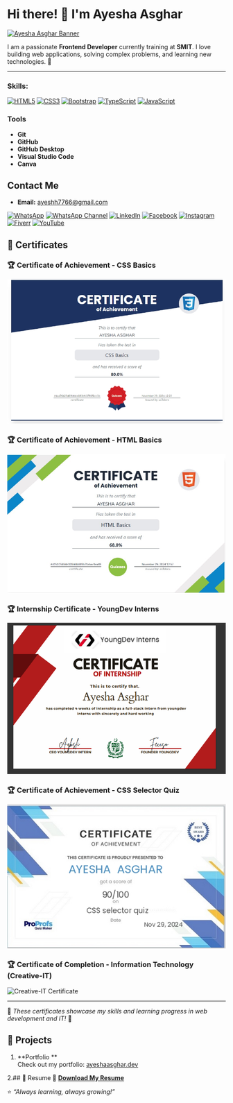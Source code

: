 # Hi there! 👋 I'm Ayesha Asghar  
[![Ayesha Asghar Banner](https://raw.githubusercontent.com/ayeshhdeveloper55/ayeshhdeveloper55/main/Images/Navy%20Blue%20Geometric%20Technology%20LinkedIn%20Banner.png)](https://github.com/ayeshhdeveloper55)

I am a passionate **Frontend Developer** currently training at **SMIT**. I love building web applications, solving complex problems, and learning new technologies. 🚀

---
### Skills:

[![HTML5](https://img.shields.io/badge/HTML5-%23E34F26.svg?style=for-the-badge&logo=html5&logoColor=white)](https://developer.mozilla.org/en-US/docs/Web/HTML)
[![CSS3](https://img.shields.io/badge/CSS3-%231572B6.svg?style=for-the-badge&logo=css3&logoColor=white)](https://developer.mozilla.org/en-US/docs/Web/CSS)
[![Bootstrap](https://img.shields.io/badge/Bootstrap-%23563D7C.svg?style=for-the-badge&logo=bootstrap&logoColor=white)](https://getbootstrap.com/)
[![TypeScript](https://img.shields.io/badge/TypeScript-%23007ACC.svg?style=for-the-badge&logo=typescript&logoColor=white)](https://www.typescriptlang.org/)
[![JavaScript](https://img.shields.io/badge/JavaScript-%23F7DF1E.svg?style=for-the-badge&logo=javascript&logoColor=black)](https://developer.mozilla.org/en-US/docs/Web/JavaScript)

### Tools

- **Git**
- **GitHub**
- **GitHub Desktop**
- **Visual Studio Code**
- **Canva**

## Contact Me
- **Email:** [ayeshh7766@gmail.com](mailto:ayeshh7766@gmail.com)

[![WhatsApp](https://img.shields.io/badge/WhatsApp-%2325D366.svg?style=for-the-badge&logo=whatsapp&logoColor=white)](https://wa.me/923141303029)
[![WhatsApp Channel](https://img.shields.io/badge/WhatsApp%20Channel-%2325D366.svg?style=for-the-badge&logo=whatsapp&logoColor=white)](https://whatsapp.com/channel/0029Vb061gbFy727IHZjUe0G)
[![LinkedIn](https://img.shields.io/badge/LinkedIn-%230077B5.svg?style=for-the-badge&logo=linkedin&logoColor=white)](https://www.linkedin.com/in/ayesha-asghar-547480332)
[![Facebook](https://img.shields.io/badge/Facebook-%231877F2.svg?style=for-the-badge&logo=facebook&logoColor=white)](https://www.facebook.com/profile.php?id=61570007683949)
[![Instagram](https://img.shields.io/badge/Instagram-%23E4405F.svg?style=for-the-badge&logo=instagram&logoColor=white)](https://www.instagram.com/ayesh_h7766/?__pwa=1#)
[![Fiverr](https://img.shields.io/badge/Fiverr-%2300B22D.svg?style=for-the-badge&logo=fiverr&logoColor=white)](https://www.fiverr.com/sellers/ayeshaasghar441/edit)
[![YouTube](https://img.shields.io/badge/YouTube-%23FF0000.svg?style=for-the-badge&logo=youtube&logoColor=white)](https://www.youtube.com/@codingwithayesha77)


## 📜 Certificates

### 🏆 Certificate of Achievement - CSS Basics
![CSS Basics Certificate](IMG-20250117-WA0020.jpg)

### 🏆 Certificate of Achievement - HTML Basics
![HTML Basics Certificate](IMG-20250117-WA0019.jpg)

### 🏆 Internship Certificate - YoungDev Interns
![YoungDev Internship Certificate](fullstack.PNG)

### 🏆 Certificate of Achievement - CSS Selector Quiz
![CSS Selector Quiz Certificate](IMG-20250117-WA0023.jpg)

### 🏆 Certificate of Completion - Information Technology (Creative-IT)  
![Creative-IT Certificate](https://raw.githubusercontent.com/ayeshhdeveloper55/ayeshhdeveloper55/main/path-to-your-image.jpg)

---

📌 *These certificates showcase my skills and learning progress in web development and IT!* 🚀

## 🌟 Projects
1. **Portfolio **  
Check out my portfolio: [ayeshaasghar.dev](https://your-portfolio-link.com)

2.## 📄 Resume
🔗 **[Download My Resume](https://your-resume-link.com/ayesha-asghar-resume.pdf)** 

⭐️ _“Always learning, always growing!”_
